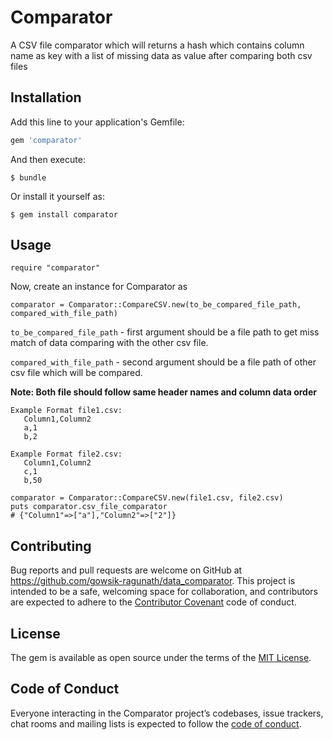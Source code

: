 # Comparator

A CSV file comparator which will returns a hash which contains column name as key with a list of missing data as value after comparing both csv files

## Installation

Add this line to your application's Gemfile:

```ruby
gem 'comparator'
```

And then execute:

    $ bundle

Or install it yourself as:

    $ gem install comparator

## Usage

```
require "comparator"
```

Now, create an instance for Comparator as

```
comparator = Comparator::CompareCSV.new(to_be_compared_file_path, compared_with_file_path)
```

`to_be_compared_file_path` - first argument should be a file path to get miss match of data comparing with the other csv file.

`compared_with_file_path` - second argument should be a file path of other csv file which will be compared.


**Note: Both file should follow same header names and column data order**

```
Example Format file1.csv:
   Column1,Column2
   a,1
   b,2
   
Example Format file2.csv:
   Column1,Column2
   c,1
   b,50
   
comparator = Comparator::CompareCSV.new(file1.csv, file2.csv)
puts comparator.csv_file_comparator
# {"Column1"=>["a"],"Column2"=>["2"]}
```

## Contributing

Bug reports and pull requests are welcome on GitHub at https://github.com/gowsik-ragunath/data_comparator. This project is intended to be a safe, welcoming space for collaboration, and contributors are expected to adhere to the [Contributor Covenant](http://contributor-covenant.org) code of conduct.

## License

The gem is available as open source under the terms of the [MIT License](https://opensource.org/licenses/MIT).

## Code of Conduct

Everyone interacting in the Comparator project’s codebases, issue trackers, chat rooms and mailing lists is expected to follow the [code of conduct](https://github.com/[USERNAME]/comparator/blob/master/CODE_OF_CONDUCT.md).
